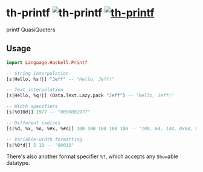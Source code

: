 # th-printf ![th-printf](https://github.com/pikajude/th-printf/actions/workflows/haskell-ci.yml/badge.svg) [![th-printf](https://img.shields.io/hackage/v/th-printf)](https://hackage.haskell.org/package/th-printf)

printf QuasiQuoters

## Usage

```haskell
import Language.Haskell.Printf

-- String interpolation
[s|Hello, %s!|] "Jeff" -- "Hello, Jeff!"

-- Text interpolation
[s|Hello, %q!|] (Data.Text.Lazy.pack "Jeff") -- "Hello, Jeff!"

-- Width specifiers
[s|%010d|] 1977 -- "0000001977"

-- Different radices
[s|%d, %x, %o, %#x, %#o|] 100 100 100 100 100 -- "100, 64, 144, 0x64, 0144"

-- Variable-width formatting
[s|%0*d|] 5 10 -- "00010"
```

There's also another format specifier `%?`, which accepts any `Show`able datatype.

